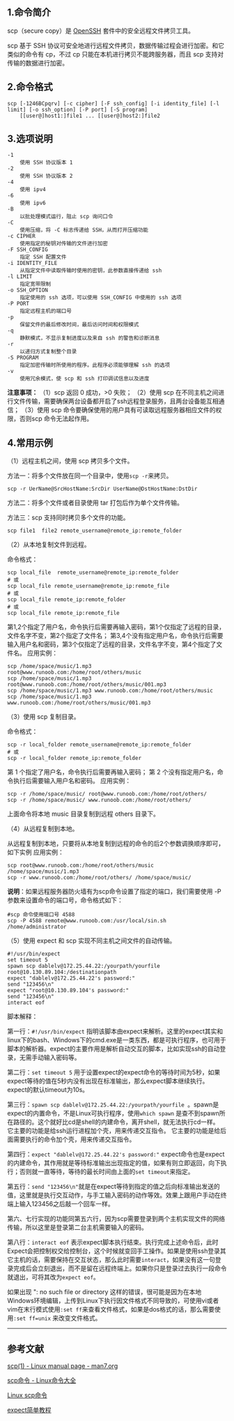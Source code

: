 ## 1.命令简介
scp（secure copy）是 [OpenSSH](https://www.openssh.com/) 套件中的安全远程文件拷贝工具。

scp 基于 SSH 协议可安全地进行远程文件拷贝，数据传输过程会进行加密。和它类似的命令有 cp，不过 cp 只能在本机进行拷贝不能跨服务器，而且 scp 支持对传输的数据进行加密。

## 2.命令格式
```
scp [-1246BCpqrv] [-c cipher] [-F ssh_config] [-i identity_file] [-l limit] [-o ssh_option] [-P port] [-S program] 
	[[user@]host1:]file1 ... [[user@]host2:]file2
```

## 3.选项说明
```
-1
	使用 SSH 协议版本 1
-2
	使用 SSH 协议版本 2
-4
	使用 ipv4
-6
	使用 ipv6
-B
	以批处理模式运行，阻止 scp 询问口令
-C
	使用压缩，将 -C 标志传递给 SSH，从而打开压缩功能
-c CIPHER
	使用指定的秘钥对传输的文件进行加密
-F SSH_CONFIG
	指定 SSH 配置文件
-i IDENTITY_FILE
	从指定文件中读取传输时使用的密钥，此参数直接传递给 ssh
-l LIMIT
	指定宽带限制
-o SSH_OPTION
	指定使用的 ssh 选项，可以使用 SSH_CONFIG 中使用的 ssh 选项
-P PORT
	指定远程主机的端口号
-p
	保留文件的最后修改时间，最后访问时间和权限模式
-q
	静默模式，不显示复制进度以及来自 ssh 的警告和诊断消息
-r
	以递归方式复制整个目录
-S PROGRAM
	指定加密传输时所使用的程序。此程序必须能够理解 ssh 的选项
-v
	使用冗余模式，使 scp 和 ssh 打印调试信息以及进度
```
**注意事项：**
（1）scp 返回 0 成功，>0 失败；
（2）使用 scp 在不同主机之间进行文件传输，需要确保两台设备都开启了ssh远程登录服务，且两台设备能互相通信；
（3）使用 scp 命令要确保使用的用户具有可读取远程服务器相应文件的权限，否则scp 命令无法起作用。

## 4.常用示例
（1）远程主机之间，使用 scp 拷贝多个文件。

方法一：将多个文件放在同一个目录中，使用`scp -r`来拷贝。
```
scp -r UerName@SrcHostName:SrcDir UserName@DstHostName:DstDir
```
方法二：将多个文件或者目录使用 tar 打包后作为单个文件传输。

方法三：scp 支持同时拷贝多个文件的功能。
```
scp file1  file2 remote_username@remote_ip:remote_folder 
```

（2）从本地复制文件到远程。

命令格式：
```
scp local_file  remote_username@remote_ip:remote_folder 
# 或
scp local_file remote_username@remote_ip:remote_file 
# 或
scp local_file remote_ip:remote_folder 
# 或
scp local_file remote_ip:remote_file 
```
第1,2个指定了用户名，命令执行后需要再输入密码，第1个仅指定了远程的目录，文件名字不变，第2个指定了文件名；
第3,4个没有指定用户名，命令执行后需要输入用户名和密码，第3个仅指定了远程的目录，文件名字不变，第4个指定了文件名。
应用实例：
```
scp /home/space/music/1.mp3 root@www.runoob.com:/home/root/others/music 
scp /home/space/music/1.mp3 root@www.runoob.com:/home/root/others/music/001.mp3 
scp /home/space/music/1.mp3 www.runoob.com:/home/root/others/music 
scp /home/space/music/1.mp3 www.runoob.com:/home/root/others/music/001.mp3 
```
（3）使用 scp 复制目录。

命令格式：
```
scp -r local_folder remote_username@remote_ip:remote_folder 
# 或
scp -r local_folder remote_ip:remote_folder
```
第 1 个指定了用户名，命令执行后需要再输入密码；
第 2 个没有指定用户名，命令执行后需要输入用户名和密码。
应用实例：
```
scp -r /home/space/music/ root@www.runoob.com:/home/root/others/ 
scp -r /home/space/music/ www.runoob.com:/home/root/others/ 
```
上面命令将本地 music 目录复制到远程 others 目录下。

（4）从远程复制到本地。

从远程复制到本地，只要将从本地复制到远程的命令的后2个参数调换顺序即可，如下实例
应用实例：
```
scp root@www.runoob.com:/home/root/others/music /home/space/music/1.mp3 
scp -r www.runoob.com:/home/root/others/ /home/space/music/
```
**说明**：如果远程服务器防火墙有为scp命令设置了指定的端口，我们需要使用 -P 参数来设置命令的端口号，命令格式如下：
```
#scp 命令使用端口号 4588
scp -P 4588 remote@www.runoob.com:/usr/local/sin.sh /home/administrator
```

（5）使用 expect 和 scp 实现不同主机之间文件的自动传输。

```
#!/usr/bin/expect
set timeout 5
spawn scp dablelv@172.25.44.22:/yourpath/yourfile root@10.130.89.104:/destinationpath
expect "dablelv@172.25.44.22's password:"
send "123456\n"
expect "root@10.130.89.104's password:"
send "123456\n"
interact eof
```
脚本解释：

第一行：`#!/usr/bin/expect` 指明该脚本由expect来解析。这里的expect其实和linux下的bash、Windows下的cmd.exe是一类东西，都是可执行程序，也可用于脚本的解析器。expect的主要作用是解析自动交互的脚本，比如实现ssh的自动登录，无需手动输入密码等。

第二行：`set timeout 5` 用于设置expect的expect命令的等待时间为5秒，如果expect等待的值在5秒内没有出现在标准输出，那么expect脚本继续执行。expect的默认timeout为10s。

第三行：`spawn scp dablelv@172.25.44.22:/yourpath/yourfile `。spawn是expect的内置命令，不是Linux可执行程序，使用`which spawn` 是查不到spawn所在路径的。这个就好比cd是shell的内建命令，离开shell，就无法执行cd一样。 它主要的功能是给ssh运行进程加个壳，用来传递交互指令。 它主要的功能是给后面需要执行的命令加个壳，用来传递交互指令。

第四行：`expect "dablelv@172.25.44.22's password:"` expect命令也是expect的内建命令，其作用就是等待标准输出出现指定的值，如果有则立即返回，向下执行；否则就一直等待，等待的最长时间由上面的`set timeout`来指定。

第五行：`send "123456\n"`就是在expect等待到指定的值之后向标准输出发送的值，这里就是执行交互动作，与手工输入密码的动作等效。效果上跟用户手动在终端上输入123456之后敲一个回车一样。

第六、七行实现的功能同第五六行，因为scp需要登录到两个主机实现文件的网络传输，所以这里是登录第二台主机需要输入的密码。

第八行：`interact eof` 表示expect脚本执行结束。执行完成上述命令后，此时Expect会把控制权交给控制台，这个时候就变回手工操作。如果是使用ssh登录其它主机的话，需要保持在交互状态，那么此时需要`interact`，如果没有这一句登录完成后会立刻退出，而不是留在远程终端上。如果你只是登录过去执行一段命令就退出，可将其改为`expect eof`。

如果出现 ": no such file or directory 这样的错误，很可能是因为在本地Windows环境编辑，上传到Linux下执行因文件格式不同导致的，可使用vi或者vim在末行模式使用`:set ff`来查看文件格式，如果是dos格式的话，那么需要使用`:set ff=unix` 来改变文件格式。

---
## 参考文献
[scp(1) - Linux manual page - man7.org](http://man7.org/linux/man-pages/man1/scp.1.html)

[scp命令 - Linux命令大全](http://man.linuxde.net/scp)

[Linux scp命令](http://www.runoob.com/linux/linux-comm-scp.html)

[expect简单教程 ](http://www.cnblogs.com/gylei/archive/2013/05/11/3072331.html)
